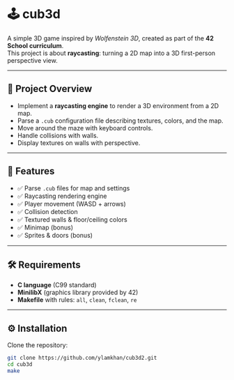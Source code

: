 # 🕹️ cub3d

A simple 3D game inspired by *Wolfenstein 3D*, created as part of the **42 School curriculum**.  
This project is about **raycasting**: turning a 2D map into a 3D first-person perspective view.  

---

## 📖 Project Overview

- Implement a **raycasting engine** to render a 3D environment from a 2D map.  
- Parse a `.cub` configuration file describing textures, colors, and the map.  
- Move around the maze with keyboard controls.  
- Handle collisions with walls.  
- Display textures on walls with perspective.  

---

## 🚀 Features

- ✅ Parse `.cub` files for map and settings  
- ✅ Raycasting rendering engine  
- ✅ Player movement (WASD + arrows)  
- ✅ Collision detection  
- ✅ Textured walls & floor/ceiling colors  
- ✅ Minimap (bonus)  
- ✅ Sprites & doors (bonus)  

---

## 🛠️ Requirements

- **C language** (C99 standard)  
- **MinilibX** (graphics library provided by 42)  
- **Makefile** with rules: `all`, `clean`, `fclean`, `re`  

---

## ⚙️ Installation

Clone the repository:

```bash
git clone https://github.com/ylamkhan/cub3d2.git
cd cub3d
make
